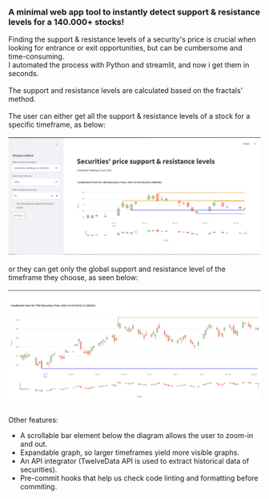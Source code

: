 ### A minimal web app tool to instantly detect support & resistance levels for a 140.000+ stocks!

Finding the support & resistance levels of a security's price is crucial when looking for entrance or exit opportunities, but can be cumbersome and time-consuming. </br>
I automated the process with Python and streamlit, and now i get them in seconds.</br>
</br>
The support and resistance levels are calculated based on the fractals' method.
</br>
</br>
The user can either get all the support & resistance levels of a stock for a specific timeframe, as below:
</br>
</br>
![Main screen](https://github.com/Ioannis-Triantafyllakis/securities-price-support-resistance-detector/blob/development/media/Main_screen.PNG)
</br>
</br>
or they can get only the global support and resistance level of the timeframe they choose, as seen below:
</br>
</br>
![Main screen](media\Main_screen_global_levels.PNG)
</br>
</br>
Other features:
* A scrollable bar element below the diagram allows the user to zoom-in and out.
* Expandable graph, so larger timeframes yield more visible graphs.
* An API integrator (TwelveData API is used to extract historical data of securities).
* Pre-commit hooks that help us check code linting and formatting before commiting.
